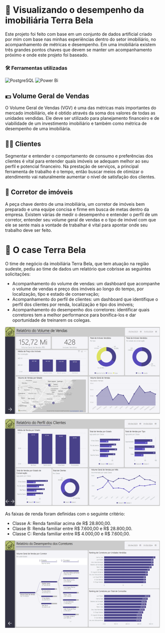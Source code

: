 # 🌱 Visualizando o desempenho da imobiliária Terra Bela
Este projeto foi feito com base em um conjunto de dados artificial criado por mim com base nas minhas experiências dentro do setor imobiliário, no acompanhamento de métricas e desempenho. Em uma imobiliária existem três grandes pontos chaves que devem se manter um acompanhamento próximo e onde este projeto foi baseado. 
### 🛠️ Ferramentas utilizadas
![PostgreSQL](https://img.shields.io/badge/PostgreSQL-000?style=for-the-badge&logo=postgresql) ![Power Bi](https://img.shields.io/badge/power_bi-F2C811?style=for-the-badge&logo=powerbi&logoColor=black)
## 💵 Volume Geral de Vendas
O Volume Geral de Vendas (VGV) é uma das métricas mais importantes do mercado imobiliário, ele é obtido através da soma dos valores de todas as unidades vendidas. Ele deve ser utilizado para planejamento financeiro e de viabilidade de um investimento imobiliário e também como métrica de desempenho de uma imobiliária. 
## 👨‍🦱 Clientes
Segmentar e entender o comportamento de consumo e preferências dos clientes é vital para entender quais imóveis se adequam melhor ao seu perfil e potencial financeiro. Na prestação de serviços, a principal ferramenta de trabalho é o tempo, então buscar meios de otimizar o atendimento vai naturalmente aumentar o nível de satisfação dos clientes.
## 🤵 Corretor de imóveis
A  peça chave dentro de uma imobiliária, um corretor de imóveis bem preparado e uma equipe concisa e firme em busca de metas dentro da empresa. Existem várias de medir o desempenho e entender o perfil de um corretor, entender seu volume geral de vendas e o tipo de imóvel com que ele se sente mais a vontade de trabalhar é vital para apontar onde seu trabalho deve ser feito.
# 🏢 O case Terra Bela
O time de negócio da imobiliária Terra Bela, que tem atuação na região sudeste, pediu ao time de dados um relatório que cobrisse as seguintes solicitações:
- Acompanhamento do volume de vendas: um dashboard que acompanhe o volume de vendas e preço dos imóveis ao longo do tempo, por localização, tipo e estado de conservação;
- Acompanhamento do perfil de clientes: um dashboard que identifique o perfil dos clientes por renda, localização e tipo dos imóveis;
- Acompanhamento do desempenho dos corretores: identificar quais corretores tem a melhor performance para bonifica-los e dar oportunidade de treinarem os colegas.

![vgv](https://github.com/datalopes1/case_terrabela/blob/main/docs/img/dashboard/dash_pg1.png?raw=true)

![clientes](https://github.com/datalopes1/case_terrabela/blob/main/docs/img/dashboard/dash_pg2.png?raw=true)

As faixas de renda foram definidas com o seguinte critério:
- Classe A: Renda familiar acima de R$ 28.800,00.
- Classe B: Renda familiar entre R$ 7.600,00 e R$ 28.800,00.
- Classe C: Renda familiar entre R$ 4.000,00 e R$ 7.600,00.

![corretores](https://github.com/datalopes1/case_terrabela/blob/main/docs/img/dashboard/dash_pg3.png?raw=true)
